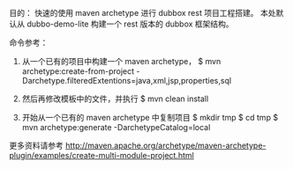目的：
快速的使用 maven archetype 进行 dubbox rest 项目工程搭建。
本处默认从 dubbo-demo-lite 构建一个 rest 版本的 dubbox 框架结构。

命令参考：

1. 从一个已有的项目中构建一个 maven archetype，
$ mvn archetype:create-from-project -Darchetype.filteredExtentions=java,xml,jsp,properties,sql

2. 然后再修改模板中的文件，并执行
$ mvn clean install

3. 开始从一个已有的 maven archetype 中复制项目
$ mkdir tmp
$ cd tmp
$ mvn archetype:generate -DarchetypeCatalog=local

更多资料请参考
http://maven.apache.org/archetype/maven-archetype-plugin/examples/create-multi-module-project.html

